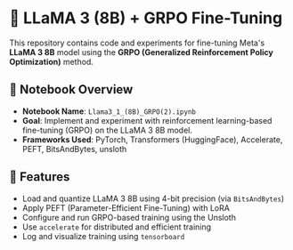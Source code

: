  # 🦙 LLaMA 3 (8B) + GRPO Fine-Tuning

This repository contains code and experiments for fine-tuning Meta's **LLaMA 3 8B** model using the **GRPO (Generalized Reinforcement Policy Optimization)** method.

## 📓 Notebook Overview

- **Notebook Name**: `Llama3_1_(8B)_GRPO(2).ipynb`
- **Goal**: Implement and experiment with reinforcement learning-based fine-tuning (GRPO) on the LLaMA 3 8B model.
- **Frameworks Used**: PyTorch, Transformers (HuggingFace), Accelerate, PEFT, BitsAndBytes, unsloth
 
## 🚀 Features

- Load and quantize LLaMA 3 8B using 4-bit precision (via `BitsAndBytes`)
- Apply PEFT (Parameter-Efficient Fine-Tuning) with LoRA
- Configure and run GRPO-based training using the Unsloth
- Use `accelerate` for distributed and efficient training
- Log and visualize training using `tensorboard`
